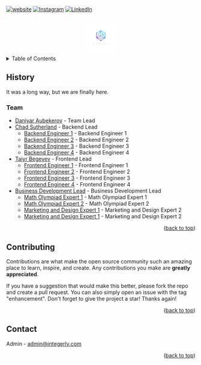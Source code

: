 <div id="top"></div>

[![website][web-shield]][web-url]
[![Instagram][insta-shield]][insta-url]
[![LinkedIn][linkedin-shield]][linkedin-url]

<!-- PROJECT LOGO -->
<br />
<div align="center">
  <a href="https:/integerly.com">
    <img src="../images/logo.png" alt="Integerly" width="80" height="80">
  </a>
</div>

<!-- TABLE OF CONTENTS -->
<details>
  <summary>Table of Contents</summary>
  <ul>
    <li><a href="#history">History</a></li>
    <li><a href="#team">Team</a></li>
    <li><a href="#contributing">Contributing</a></li>
    <li><a href="#contact">Contact</a></li>
  </ou>
</details>

<!-- ABOUT THE PROJECT -->

## History

It was a long way, but we are finally here.

### Team

- [Daniyar Aubekerov](https://github.com/daniyardake) - Team Lead
- [Chad Sutherland](https://github.com/cjsuth) - Backend Lead
  - [Backend Engineer 1](https://www.linkedin.com/in/danikhandro/) - Backend Engineer 1
  - [Backend Engineer 2](https://www.linkedin.com/in/danikhandro/) - Backend Engineer 2
  - [Backend Engineer 3](https://www.linkedin.com/in/danikhandro/) - Backend Engineer 3
  - [Backend Engineer 4](https://www.linkedin.com/in/danikhandro/) - Backend Engineer 4
- [Taiyr Begeyev](https://github.com/taiyrbegeyev) - Frontend Lead
  - [Frontend Engineer 1](https://www.linkedin.com/in/danikhandro/) - Frontend Engineer 1
  - [Frontend Engineer 2](https://www.linkedin.com/in/danikhandro/) - Frontend Engineer 2
  - [Frontend Engineer 3](https://www.linkedin.com/in/danikhandro/) - Frontend Engineer 3
  - [Frontend Engineer 4](https://www.linkedin.com/in/danikhandro/) - Frontend Engineer 4
- [Business Development Lead](https://www.linkedin.com/in/danikhandro/) - Business Development Lead
  - [Math Olympiad Expert 1](https://www.linkedin.com/in/danikhandro/) - Math Olympiad Expert 1
  - [Math Olympiad Expert 2](https://www.linkedin.com/in/danikhandro/) - Math Olympiad Expert 2
  - [Marketing and Design Expert 1](https://www.linkedin.com/in/danikhandro/) - Marketing and Design Expert 2
  - [Marketing and Design Expert 1](https://www.linkedin.com/in/danikhandro/) - Marketing and Design Expert 2

<p align="right">(<a href="#top">back to top</a>)</p>

## Contributing

Contributions are what make the open source community such an amazing place to learn, inspire, and create. Any contributions you make are **greatly appreciated**.

If you have a suggestion that would make this better, please fork the repo and create a pull request. You can also simply open an issue with the tag "enhancement".
Don't forget to give the project a star! Thanks again!

<p align="right">(<a href="#top">back to top</a>)</p>

<!-- CONTACT -->

## Contact

Admin - admin@integerly.com

<p align="right">(<a href="#top">back to top</a>)</p>

<!-- ACKNOWLEDGMENTS -->

[linkedin-shield]: https://img.shields.io/badge/-LinkedIn-black.svg?style=for-the-badge&logo=linkedin&colorB=555
[linkedin-url]: https://www.linkedin.com/company/integerly
[insta-shield]: https://img.shields.io/badge/-Instagram-black.svg?style=for-the-badge&logo=instagram&colorB=555
[insta-url]: https://www.linkedin.com/company/integerly
[web-shield]: https://img.shields.io/badge/Website-2000%2B-black?style=for-the-badge&colorB=555
[web-url]: https://www.integerly.com
